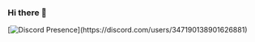 ### Hi there 👋

[![Discord Presence](https://lanyard.cnrad.dev/api/347190138901626881?idleMessage=Nothing%20to%20see%20right%20now!)](https://discord.com/users/347190138901626881)
